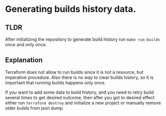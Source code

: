 # Generating builds history data.
## TLDR
After initializing the repository to generate build history run
`make run-builds` once and only once.

## Explanation

Terraform does not allow to run builds since it is not a resource,
but imperative procedure. Also there is no way to clear builds history, so it is
important that running builds happens only once.

If you want to add some data to build history, and you need to retry build
several times to get desired outcome, then after you got to desired effect
either run `terraform destroy` and initialize a new project or manually remove
older builds from json dump.
